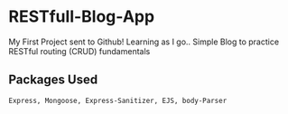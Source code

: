 # RESTfull-Blog-App
My First Project sent to Github!
Learning as I go..
Simple Blog to practice RESTful routing (CRUD) fundamentals


## Packages Used
```
Express, Mongoose, Express-Sanitizer, EJS, body-Parser
```

